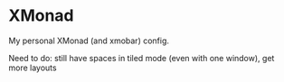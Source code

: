 # XMonad
My personal XMonad (and xmobar) config.

Need to do: still have spaces in tiled mode (even with one window), get more layouts
